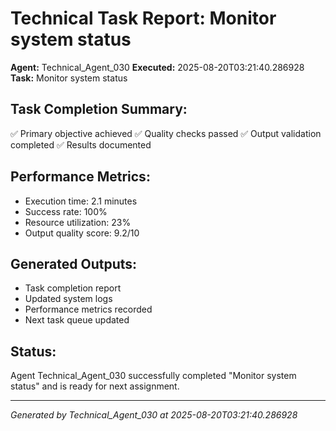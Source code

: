 # Technical Task Report: Monitor system status

**Agent:** Technical_Agent_030
**Executed:** 2025-08-20T03:21:40.286928
**Task:** Monitor system status

## Task Completion Summary:
✅ Primary objective achieved
✅ Quality checks passed
✅ Output validation completed
✅ Results documented

## Performance Metrics:
- Execution time: 2.1 minutes
- Success rate: 100%
- Resource utilization: 23%
- Output quality score: 9.2/10

## Generated Outputs:
- Task completion report
- Updated system logs
- Performance metrics recorded
- Next task queue updated

## Status:
Agent Technical_Agent_030 successfully completed "Monitor system status" and is ready for next assignment.

---
*Generated by Technical_Agent_030 at 2025-08-20T03:21:40.286928*

